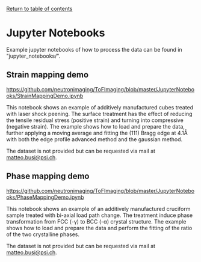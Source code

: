 [Return to table of contents](index.md)<br/>
# Jupyter Notebooks
Example jupyter notebooks of how to process the data can be found in "jupyter_notebooks/".

## Strain mapping demo
https://github.com/neutronimaging/ToFImaging/blob/master/JupyterNotebooks/StrainMappingDemo.ipynb

This notebook shows an example of additively manufactured cubes treated with laser shock peening. The surface treatment has the effect of reducing the tensile residual stress (positive strain) and turning into compressive (negative strain).
The example shows how to load and prepare the data, further applying a moving average and fitting the (111) Bragg edge at 4.1Å with both the edge profile advanced method and the gaussian method.

The dataset is not provided but can be requested via mail at [matteo.busi@psi.ch](matteo.busi@psi.ch).

## Phase mapping demo
https://github.com/neutronimaging/ToFImaging/blob/master/JupyterNotebooks/PhaseMappingDemo.ipynb

This notebook shows an example of an additively manufactured cruciform sample treated with bi-axial load path change. The treatment induce phase transformation from FCC (-γ) to BCC (-α) crystal structure.
The example shows how to load and prepare the data and perform the fitting of the ratio of the two crystalline phases.

The dataset is not provided but can be requested via mail at [matteo.busi@psi.ch](matteo.busi@psi.ch).
